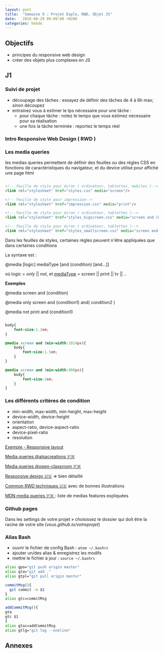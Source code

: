 ```yaml
---
layout: post
title:  "Semaine 9 : Projet Explo, RWD, Objet JS"
date:   2016-08-29 09:00:00 +0200
categories: hebdo
---
```


## Objectifs

- principes du responsive web design
- créer des objets plus complexes en JS

## J1

### Suivi de projet

- découpage des tâches : essayez de définir des tâches de 4 à 6h max; sinon découpez
- entrainez vous à estimer le tps nécessaire pour une tâche : 
  - pour chaque tâche : notez le temps que vous estimez nécessaire pour sa réalisation
  - une fois la tâche terminée : reportez le temps réel

### Intro Responsive Web Design ( RWD )

### Les media queries

les medias queries permettent de définir des feuilles ou des régles CSS en fonctions de caractéristiques du navigateur, et du device
utilisé pour affiché une page html

```html

<!-- feuille de style pour écran ( ordinateur, tablettes, mobiles )-->
<link rel="stylesheet" href="styles.css" media="screen"/>

<!-- feuille de style pour impression-->
<link rel="stylesheet" href="impression.css" media="print"/>

<!-- feuille de style pour écran ( ordinateur, tablettes )-->
<link rel="stylesheet" href="styles_bigscreen.css" media="screen and (min-width:800px)"/>

<!-- feuille de style pour écran ( ordinateur, tablettes )-->
<link rel="stylesheet" href="styles_smallscreen.css" media="screen and (max-width:800px)"/>

```

Dans les feuilles de styles, certaines règles peuvent n'être appliquées que dans certaines conditions

La syntaxe est :

@media [logic] mediaType [and (condition) [and...]]

où logic = *only* || *not*, et [mediaType](https://developer.mozilla.org/fr/docs/Web/CSS/Media_queries) = screen || print || tv || ..

**Exemples**

@media screen and (condition)

@media only screen and (condition1) and( condition2 )

@media not print and (condition1)

```css

body{
	font-size:1.2em;
}

@media screen and (min-width:1024px){
	body{
		font-size:1.5em;
	}
}

@media screen and (min-width:800px){
	body{
		font-size:2em;
	}
}

```

### Les différents critères de condition

- min-width, max-width, min-height, max-height
- device-width, device-height
- orientation
- aspect-ratio, device-aspect-ratio
- device-pixel-ratio
- resolution

[Exemple - Responsive layout](http://jsbin.com/fawiko/1/edit?html,output)

[Media queries @alsacreations :fr:](http://www.alsacreations.com/article/lire/930-css3-media-queries.html)

[Media queries @open-classroom :fr:](https://openclassrooms.com/courses/apprenez-a-creer-votre-site-web-avec-html5-et-css3/mise-en-page-adaptative-avec-les-media-queries)

[Responsive design :us:](http://learn.shayhowe.com/advanced-html-css/responsive-web-design/) => bien détaillé

[Common RWD techniques :us:](http://www.sitepoint.com/common-techniques-in-responsive-web-design/) avec de bonnes illustrations

[MDN media queries :fr: ](https://developer.mozilla.org/fr/docs/Web/CSS/Media_queries) : liste de medias features expliquées

### Github pages

Dans les settings de votre projet » choisissez le dossier qui doit être la racine de votre site (*vous.github.io/votreprojet*)

### Alias Bash 

- ouvrir le fichier de config Bash : `atom ~/.bashrc`
- ajouter un/des alias & enregistrez les modifs
- mettre le fichier à jour : `source ~/.bashrc`

```bash
alias gpo="git push origin master"
alias gta="git add ."
alias gtpl="git pull origin master"

commitMsg(){
  git commit -m $1
}
alias gtc=commitMsg

addCommitMsg(){
gta
gtc $1
}
alias gtac=addCommitMsg
alias gtlg="git log --oneline"
````

## Annexes